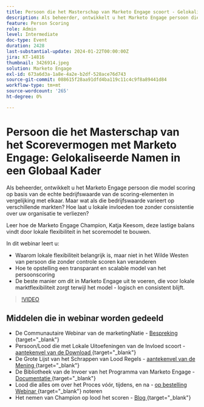 ```yaml
---
title: Persoon die het Masterschap van Marketo Engage scoort - Gelokaliseerde Namen in een Globaal Kader
description: Als beheerder, ontwikkelt u het Marketo Engage persoon die model scoring op basis van de echte bedrijfswaarde van de scoring-elementen in vergelijking met elkaar. Maar wat als die bedrijfswaarde varieert op verschillende markten? Hoe laat u lokale invloeden toe zonder consistentie over uw organisatie te verliezen? Leer hoe u een balans vindt door lokale flexibiliteit op te nemen in het scoremodel.
feature: Person Scoring
role: Admin
level: Intermediate
doc-type: Event
duration: 2428
last-substantial-update: 2024-01-22T00:00:00Z
jira: KT-14816
thumbnail: 3426914.jpeg
solution: Marketo Engage
exl-id: 673a6d3a-1a8e-4a2e-b2df-528ace76d743
source-git-commit: 088615f28aa91dfd4ba119c11c4c9f8a89441d84
workflow-type: tm+mt
source-wordcount: '265'
ht-degree: 0%

---
```


# Persoon die het Masterschap van het Scorevermogen met Marketo Engage: Gelokaliseerde Namen in een Globaal Kader

Als beheerder, ontwikkelt u het Marketo Engage persoon die model scoring op basis van de echte bedrijfswaarde van de scoring-elementen in vergelijking met elkaar. Maar wat als die bedrijfswaarde varieert op verschillende markten? Hoe laat u lokale invloeden toe zonder consistentie over uw organisatie te verliezen?

Leer hoe de Marketo Engage Champion, Katja Keesom, deze lastige balans vindt door lokale flexibiliteit in het scoremodel te bouwen.

In dit webinar leert u:

* Waarom lokale flexibiliteit belangrijk is, maar niet in het Wilde Westen van persoon die zonder controle scoren kan veranderen
* Hoe te opstelling een transparant en scalable model van het persoonscoring
* De beste manier om dit in Marketo Engage uit te voeren, die voor lokale marktflexibiliteit zorgt terwijl het model - logisch en consistent blijft.

>[!VIDEO](https://video.tv.adobe.com/v/3426914/?learn=on)

## Middelen die in webinar worden gedeeld

* De Communautaire Webinar van de marketingNatie - [ Bespreking ](https://nation.marketo.com/t5/product-discussions/learn-from-your-peers-webinar-person-scoring-mastery-with/m-p/343084#M194864){target="_blank"}
* Persoon/Lood die met Lokale Uitoefeningen van de Invloed scoort - [ aantekenvel van de Download ](../../assets/marketo/build-scoring-model-and-local-flexibility-scoring-worksheet.docx){target="_blank"}
* De Grote Lijst van het Schrappen van Lood Regels - [ aantekenvel van de Mening ](https://go.marketo.com/rs/561-HYG-937/images/Marketo-Lead-Scoring.pdf){target="_blank"}
* De Bibliotheek van de Invoer van het Programma van Marketo Engage - [ Documentatie ](https://experienceleague.adobe.com/docs/marketo/using/product-docs/core-marketo-concepts/programs/program-library/program-import-library-overview.html?lang=nl-NL){target="_blank"}
* Lood die alles om over het Proces vóór, tijdens, en na - [ op bestelling Webinar ](https://business.adobe.com/summit/2020/all-about-the-before-during-and-after-of-lead-scoring.html){target="_blank"} noteren
* Het nemen van Champion op lood het scoren - [ Blog ](https://nation.marketo.com/t5/product-blogs/marketo-success-series-lead-scoring/ba-p/309849){target="_blank"}
